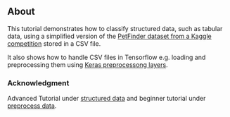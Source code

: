 ## About

This tutorial demonstrates how to classify structured data, such as tabular data, using a simplified version of the <a href="https://www.kaggle.com/c/petfinder-adoption-prediction" class="external">PetFinder dataset from a Kaggle competition</a> stored in a CSV file.

It also shows how to handle CSV files in Tensorflow e.g. loading and preprocessing them using [Keras preprocessong layers](https://www.tensorflow.org/guide/keras/preprocessing_layers).

### Acknowledgment

Advanced Tutorial under [structured data](https://www.tensorflow.org/tutorials/structured_data/preprocessing_layers) and beginner tutorial under [preprocess data](https://www.tensorflow.org/tutorials/load_data/csv).